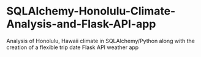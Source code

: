 # SQLAlchemy-Honolulu-Climate-Analysis-and-Flask-API-app
Analysis of  Honolulu, Hawaii climate in  SQLAlchemy/Python along with the creation of a flexible trip date Flask API weather app
